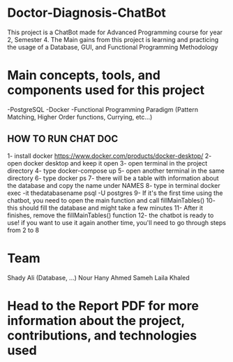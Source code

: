 # Doctor-Diagnosis-ChatBot
This project is a ChatBot made for Advanced Programming course for year 2, Semester 4. 
The Main gains from this project is learning and practicing the usage of a Database, GUI, and Functional Programming Methodology


# Main concepts, tools, and components used for this project
-PostgreSQL
-Docker
-Functional Programming Paradigm (Pattern Matching, Higher Order functions, Currying, etc...)



## HOW TO RUN CHAT DOC ##

1- install docker  https://www.docker.com/products/docker-desktop/
2- open docker desktop and keep it open
3- open terminal in the project directory
4- type docker-compose up
5- open another terminal in the same directory
6- type docker ps
7- there will be a table with information about the database and copy the name
under NAMES
8- type in terminal docker exec -it thedatabasename psql -U postgres
9- If it's the first time using the chatbot, you need to open the main function and call fillMainTables()
10- this should fill the database and might take a few minutes
11- After it finishes, remove the fillMainTables() function
12- the chatbot is ready to use!
if you want to use it again another time, you'll need to go through steps from 2 to 8


# Team #
Shady Ali (Database, ...)
Nour Hany
Ahmed Sameh
Laila Khaled

# Head to the Report PDF for more information about the project, contributions, and technologies used
